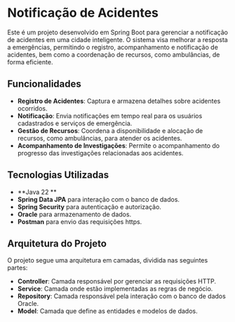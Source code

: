 # Notificação de Acidentes

Este é um projeto desenvolvido em Spring Boot para gerenciar a notificação de acidentes em uma cidade inteligente. O sistema visa melhorar a resposta a emergências, permitindo o registro, acompanhamento e notificação de acidentes, bem como a coordenação de recursos, como ambulâncias, de forma eficiente.

## Funcionalidades

- **Registro de Acidentes**: Captura e armazena detalhes sobre acidentes ocorridos.
- **Notificação**: Envia notificações em tempo real para os usuários cadastrados e serviços de emergência.
- **Gestão de Recursos**: Coordena a disponibilidade e alocação de recursos, como ambulâncias, para atender os acidentes.
- **Acompanhamento de Investigações**: Permite o acompanhamento do progresso das investigações relacionadas aos acidentes.

## Tecnologias Utilizadas

- **Java 22 **
- **Spring Data JPA** para interação com o banco de dados.
- **Spring Security** para autenticação e autorização.
- **Oracle** para armazenamento de dados.
- **Postman** para envio das requisições https.

## Arquitetura do Projeto

O projeto segue uma arquitetura em camadas, dividida nas seguintes partes:

- **Controller**: Camada responsável por gerenciar as requisições HTTP.
- **Service**: Camada onde estão implementadas as regras de negócio.
- **Repository**: Camada responsável pela interação com o banco de dados Oracle.
- **Model**: Camada que define as entidades e modelos de dados.
